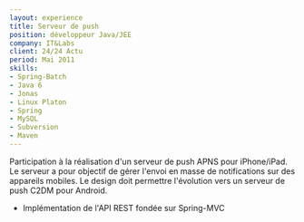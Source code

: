 ```yaml
---
layout: experience
title: Serveur de push
position: développeur Java/JEE
company: IT&Labs
client: 24/24 Actu
period: Mai 2011
skills:
- Spring-Batch
- Java 6
- Jonas
- Linux Platon
- Spring
- MySQL
- Subversion
- Maven
---
```

Participation à la réalisation d'un serveur de push APNS pour iPhone/iPad. Le serveur a pour objectif de gérer l'envoi en masse de notifications sur des appareils mobiles. Le design doit permettre l'évolution vers un serveur de push C2DM pour Android.

* Implémentation de l'API REST fondée sur Spring-MVC